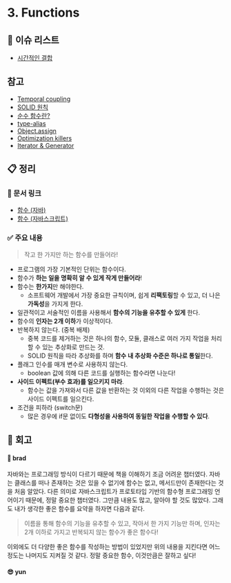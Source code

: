 # 3. Functions

## :pushpin: 이슈 리스트

- [시간적인 결합](https://github.com/brad-go/clean-code-study/issues/16)

## 참고

- [Temporal coupling](https://enterprisecraftsmanship.com/posts/temporal-coupling-and-immutability/)
- [SOLID 원칙](https://www.nextree.co.kr/p6960/)
- [순수 함수란?](https://jeong-pro.tistory.com/23)
- [type-alias](https://www.typescriptlang.org/docs/handbook/advanced-types.html#interfaces-vs-type-aliases)
- [Object.assign](https://developer.mozilla.org/ko/docs/Web/JavaScript/Reference/Global_Objects/Object/assign)
- [Optimization killers](https://github.com/petkaantonov/bluebird/wiki/Optimization-killers)
- [Iterator & Generator](https://developer.mozilla.org/ko/docs/Web/JavaScript/Guide/Iterators_and_Generators)

## :clipboard: 정리

### :link: 문서 링크

- [함수 (자바)](./heewhy_java.md)
- [함수 (자바스크립트)](./brad_javascript.md)

### :white_check_mark: 주요 내용

> 작고 한 가지만 하는 함수를 만들어라!

- 프로그램의 가장 기본적인 단위는 함수이다.
- 함수가 **하는 일을 명확히 알 수 있게 작게 만들어라**!
- 함수는 **한가지**만 해야한다.
  - 소프트웨어 개발에서 가장 중요한 규칙이며, 쉽게 **리팩토링**할 수 있고, 더 나은 **가독성**을 가지게 한다.
- 일관적이고 서술적인 이름을 사용해서 **함수의 기능을 유추할 수 있게** 한다.
- 함수의 **인자는 2개 이하**가 이상적이다.
- 반복하지 않는다. (중복 배제)
  - 중복 코드를 제거하는 것은 하나의 함수, 모듈, 클래스로 여러 가지 작업을 처리할 수 있는 추상화로 만드는 것.
  - SOLID 원칙을 따라 추상화를 하며 **함수 내 추상화 수준은 하나로 통일**한다.
- 플래그 인수를 매개 변수로 사용하지 않는다.
  - boolean 값에 의해 다른 코드를 실행하는 함수라면 나눈다!
- **사이드 이펙트(부수 효과)를 일으키지 마라**.
  - 함수는 값을 가져와서 다른 값을 반환하는 것 이외의 다른 작업을 수행하는 것은 사이드 이펙트를 일으킨다.
- 조건을 피하라 (switch문)
  - 많은 경우에 if문 없이도 **다형성을 사용하여 동일한 작업을 수행할 수 있다**.

## :pray: 회고

#### :bread: brad

자바와는 프로그래밍 방식이 다르기 때문에 책을 이해하기 조금 어려운 챕터였다. 자바는 클래스를 떠나 존재하는 것은 있을 수 없기에 함수는 없고, 메서드만이 존재한다는 것을 처음 알았다.
다른 의미로 자바스크립트가 프로토타입 기반의 함수형 프로그래밍 언어이기 때문에, 정말 중요한 챕터였다. 그만큼 내용도 많고, 알아야 할 것도 많았다. 그래도 내가 생각한 좋은 함수를 요약을 하자면 다음과 같다.

> 이름을 통해 함수의 기능을 유추할 수 있고, 작아서 한 가지 기능만 하며, 인자는 2개 이하로 가지고 반복되지 않는 함수가 좋은 함수다!

이외에도 더 다양한 좋은 함수를 작성하는 방법이 있었지만 위의 내용을 지킨다면 어느 정도는 나머지도 지켜질 것 같다. 정말 중요한 함수, 이것만큼은 잘하고 싶다!

#### :sunglasses: yun
